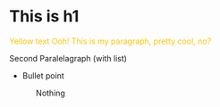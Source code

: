 <head>
<h1>
This is h1
</h1>
</head>

<body>
<p style="color:#FFC300";>Yellow text Ooh!
This is my paragraph, pretty cool, no?
</p>
<p>
Second Paralelagraph (with list)
<ul>
<li>Bullet point</li>
<ol>Nothing</ol'>


</p>
</body>
